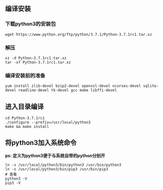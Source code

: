 ## 编译安装
### 下载python3的安装包
`wget https://www.python.org/ftp/python/3.7.1/Python-3.7.1rc1.tar.xz`

### 解压
```
xz -d Python-3.7.1rc1.tar.xz
tar -xf Python-3.7.1rc1.tar.xz
```

### 编译安装前的准备
`yum install zlib-devel bzip2-devel openssl-devel ncurses-devel sqlite-devel readline-devel tk-devel gcc make libffi-devel`

## 进入目录编译
```
cd Python-3.7.1rc1
./configure --prefix=/usr/local/python3
make && make install
```

## 将python3加入系统命令
**ps: 定义为python3便于与系统自带的python分别开**
```
ln -s /usr/local/python3/bin/python3 /usr/bin/python3
ln -s /usr/local/python3/bin/pip3 /usr/bin/pip3
# 查看
python3 -V
pip3 -V
```
